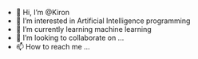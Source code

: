 - 👋 Hi, I’m @Kiron
- 👀 I’m interested in Artificial Intelligence programming
- 🌱 I’m currently learning machine learning
- 💞️ I’m looking to collaborate on ...
- 📫 How to reach me ...

<!---
bdKiron/bdKiron is a ✨ special ✨ repository because its `README.md` (this file) appears on your GitHub profile.
You can click the Preview link to take a look at your changes.
--->
